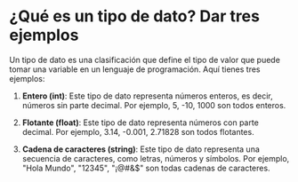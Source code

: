 # ¿Qué es un tipo de dato? Dar tres ejemplos

Un tipo de dato es una clasificación que define el tipo de valor que puede tomar una variable en un lenguaje de programación. Aquí tienes tres ejemplos:

1. **Entero (int)**: Este tipo de dato representa números enteros, es decir, números sin parte decimal. Por ejemplo, 5, -10, 1000 son todos enteros.

2. **Flotante (float)**: Este tipo de dato representa números con parte decimal. Por ejemplo, 3.14, -0.001, 2.71828 son todos flotantes.

3. **Cadena de caracteres (string)**: Este tipo de dato representa una secuencia de caracteres, como letras, números y símbolos. Por ejemplo, "Hola Mundo", "12345", "¡@#&$" son todas cadenas de caracteres.
